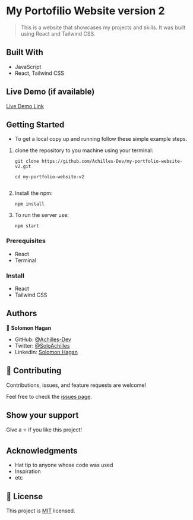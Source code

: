 # My Portofilio Website version 2
> This is a website that showcases my projects and skills. It was built using React and Tailwind CSS.

## Built With

- JavaScript
- React, Tailwind CSS

## Live Demo (if available)

[Live Demo Link](https://power-motors.netlify.app/)


## Getting Started

* To get a local copy up and running follow these simple example steps.

1. clone the repository to you machine using your terminal:
   ```
   git clone https://github.com/Achilles-Dev/my-portfolio-website-v2.git
   ```
   ```
   cd my-portfolio-website-v2
   ```
   ```
2. Install the npm:
   ```
   npm install
   ```
4. To run the server use:
   ```
   npm start
   ```

### Prerequisites
- React
- Terminal

### Install
- React
- Tailwind CSS


## Authors

👤 **Solomon Hagan**

- GitHub: [@Achilles-Dev](https://github.com/Achilles-Dev/)
- Twitter: [@SoloAchilles](https://twitter.com/SoloAchilles/)
- LinkedIn: [Solomon Hagan](https://www.linkedin.com/in/solomon-hagan/) 

## 🤝 Contributing

Contributions, issues, and feature requests are welcome!

Feel free to check the [issues page](../../issues/).

## Show your support

Give a ⭐️ if you like this project!

## Acknowledgments

- Hat tip to anyone whose code was used
- Inspiration
- etc

## 📝 License

This project is [MIT](./MIT.md) licensed.
